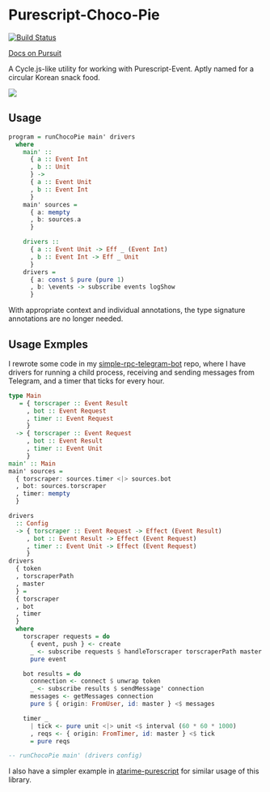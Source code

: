 # Purescript-Choco-Pie

[![Build Status](https://travis-ci.org/justinwoo/purescript-choco-pie.svg?branch=master)](https://travis-ci.org/justinwoo/purescript-choco-pie)

[Docs on Pursuit](https://pursuit.purescript.org/packages/purescript-choco-pie)

A Cycle.js-like utility for working with Purescript-Event. Aptly named for a circular Korean snack food.

![](http://i.imgur.com/uNCB4qp.jpg)

## Usage

```purs
program = runChocoPie main' drivers
  where
    main' ::
      { a :: Event Int
      , b :: Unit
      } ->
      { a :: Event Unit
      , b :: Event Int
      }
    main' sources =
      { a: mempty
      , b: sources.a
      }

    drivers ::
      { a :: Event Unit -> Eff _ (Event Int)
      , b :: Event Int -> Eff _ Unit
      }
    drivers =
      { a: const $ pure (pure 1)
      , b: \events -> subscribe events logShow
      }
```

With appropriate context and individual annotations, the type signature annotations are no longer needed.

## Usage Exmples

I rewrote some code in my [simple-rpc-telegram-bot](https://github.com/justinwoo/simple-rpc-telegram-bot/blob/6410ac4dd3baa20bc15229d48ebc8dfce5bc6b19/src/Main.purs#L169) repo, where I have drivers for running a child process, receiving and sending messages from Telegram, and a timer that ticks for every hour.

```purs
type Main
   = { torscraper :: Event Result
     , bot :: Event Request
     , timer :: Event Request
     }
  -> { torscraper :: Event Request
     , bot :: Event Result
     , timer :: Event Unit
     }
main' :: Main
main' sources =
  { torscraper: sources.timer <|> sources.bot
  , bot: sources.torscraper
  , timer: mempty
  }

drivers
  :: Config
  -> { torscraper :: Event Request -> Effect (Event Result)
     , bot :: Event Result -> Effect (Event Request)
     , timer :: Event Unit -> Effect (Event Request)
     }
drivers
  { token
  , torscraperPath
  , master
  } =
  { torscraper
  , bot
  , timer
  }
  where
    torscraper requests = do
      { event, push } <- create
      _ <- subscribe requests $ handleTorscraper torscraperPath master push
      pure event

    bot results = do
      connection <- connect $ unwrap token
      _ <- subscribe results $ sendMessage' connection
      messages <- getMessages connection
      pure $ { origin: FromUser, id: master } <$ messages

    timer _
      | tick <- pure unit <|> unit <$ interval (60 * 60 * 1000)
      , reqs <- { origin: FromTimer, id: master } <$ tick
      = pure reqs

-- runChocoPie main' (drivers config)
```

I also have a simpler example in [atarime-purescript](https://github.com/justinwoo/atarime-purescript/blob/77b204a34bac95554a86aa4de1a9c36b3e22f1a0/src/Main.purs#L50) for similar usage of this library.
